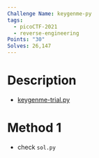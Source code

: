 ```yaml
---
Challenge Name: keygenme-py
tags:
  - picoCTF-2021
  - reverse-engineering
Points: "30"
Solves: 26,147
---
```

# Description
- [keygenme-trial.py](https://mercury.picoctf.net/static/b016c61bd2cc0be05a59da1dde67a2ac/keygenme-trial.py)
# Method 1
- check `sol.py`
